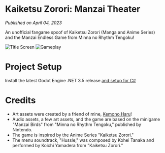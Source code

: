 # Kaiketsu Zorori: Manzai Theater
*Published on April 04, 2023*

An unofficial fangame spoof of Kaiketsu Zorori (Manga and Anime Series) and the Manzai Endless Game from Minna no Rhythm Tengoku!

![Title Screen](https://github.com/NoodleSushi/Kaiketsu-Zorori-Manzai-Theater/assets/34954180/e261483c-e3ec-4a24-9b9b-a682a6674102)
![Gameplay](https://github.com/NoodleSushi/Kaiketsu-Zorori-Manzai-Theater/assets/34954180/fdacdc67-4cf9-4d60-98a8-24fa8b89b7b4)

# Project Setup
Install the latest Godot Engine .NET 3.5 release [and setup for C#](https://docs.godotengine.org/en/3.5/tutorials/scripting/c_sharp/c_sharp_basics.html)

# Credits
- Art assets were created by a friend of mine, [Kemono Haru](https://twitter.com/Kemono_Haru)!
- Audio assets, a few art assets, and the game are based on the minigame "Manzai Birds" from "Minna no Rhythm Tengoku," published by Nintendo.
- The game is inspired by the Anime Series "Kaiketsu Zorori."
- The menu soundtrack, "Hussle," was composed by Kohei Tanaka and performed by Koichi Yamadera from "Kaiketsu Zorori."
